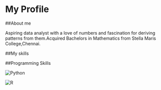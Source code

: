 # My Profile

##About me

Aspiring data analyst with a love of numbers and fascination for deriving patterns from them.Acquired Bachelors in Mathematics from Stella Maris College,Chennai.

##My skills


##Programming Skills


![Python](https://img.shields.io/badge/python-3670A0?style=for-the-badge&logo=python&logoColor=ffdd54)

![R](https://img.shields.io/badge/r-%23276DC3.svg?style=for-the-badge&logo=r&logoColor=white)



